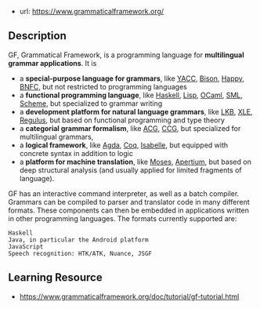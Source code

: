 
- url: https://www.grammaticalframework.org/

## Description

GF, Grammatical Framework, is a programming language for **multilingual grammar applications**. It is

-   a **special-purpose language for grammars**, like [YACC](http://dinosaur.compilertools.net/yacc/), [Bison](http://www.gnu.org/software/bison/), [Happy](http://www.haskell.org/happy/), [BNFC](http://bnfc.digitalgrammars.com/), but not restricted to programming languages
-   a **functional programming language**, like [Haskell](http://www.haskell.org/), [Lisp](http://en.wikipedia.org/wiki/Lisp_(programming_language)), [OCaml](http://ocaml.org/), [SML](http://www.smlnj.org/), [Scheme](http://schemers.org/), but specialized to grammar writing
-   a **development platform for natural language grammars**, like [LKB](http://moin.delph-in.net/LkbTop), [XLE](http://www2.parc.com/isl/groups/nltt/xle/), [Regulus](http://www.issco.unige.ch/en/research/projects/regulus/news.shtml), but based on functional programming and type theory
-   a **categorial grammar formalism**, like [ACG](http://www.loria.fr/equipes/calligramme/acg/), [CCG](http://openccg.sourceforge.net/), but specialized for multilingual grammars,
-   a **logical framework**, like [Agda](http://wiki.portal.chalmers.se/agda/pmwiki.php), [Coq](http://coq.inria.fr/), [Isabelle](http://www.cl.cam.ac.uk/research/hvg/Isabelle/), but equipped with concrete syntax in addition to logic
-   a **platform for machine translation**, like [Moses](http://www.statmt.org/moses/), [Apertium](http://www.apertium.org/), but based on deep structural analysis (and usually applied for limited fragments of language).

 GF has an interactive command interpreter, as well as a batch compiler. Grammars can be compiled to parser and translator code in many different formats. These components can then be embedded in applications written in other programming languages. The formats currently supported are:

    Haskell
    Java, in particular the Android platform
    JavaScript
    Speech recognition: HTK/ATK, Nuance, JSGF


## Learning Resource

- https://www.grammaticalframework.org/doc/tutorial/gf-tutorial.html